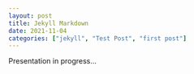 ```yaml
---
layout: post
title: Jekyll Markdown
date: 2021-11-04
categories: ["jekyll", "Test Post", "first post"]
---
```


Presentation in progress...
